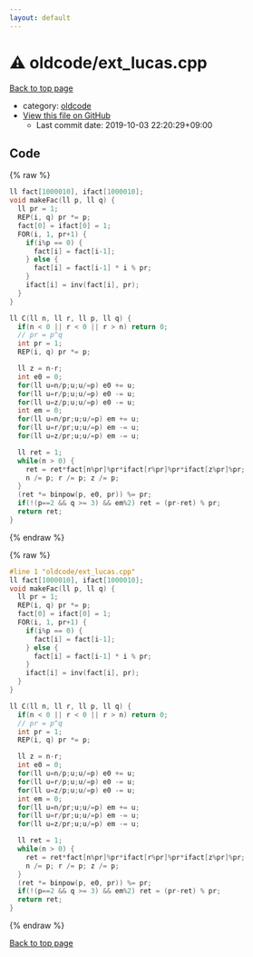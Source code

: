 ```yaml
---
layout: default
---
```


<!-- mathjax config similar to math.stackexchange -->
<script type="text/javascript" async
  src="https://cdnjs.cloudflare.com/ajax/libs/mathjax/2.7.5/MathJax.js?config=TeX-MML-AM_CHTML">
</script>
<script type="text/x-mathjax-config">
  MathJax.Hub.Config({
    TeX: { equationNumbers: { autoNumber: "AMS" }},
    tex2jax: {
      inlineMath: [ ['$','$'] ],
      processEscapes: true
    },
    "HTML-CSS": { matchFontHeight: false },
    displayAlign: "left",
    displayIndent: "2em"
  });
</script>

<script type="text/javascript" src="https://cdnjs.cloudflare.com/ajax/libs/jquery/3.4.1/jquery.min.js"></script>
<script src="https://cdn.jsdelivr.net/npm/jquery-balloon-js@1.1.2/jquery.balloon.min.js" integrity="sha256-ZEYs9VrgAeNuPvs15E39OsyOJaIkXEEt10fzxJ20+2I=" crossorigin="anonymous"></script>
<script type="text/javascript" src="../../assets/js/copy-button.js"></script>
<link rel="stylesheet" href="../../assets/css/copy-button.css" />


# :warning: oldcode/ext_lucas.cpp

<a href="../../index.html">Back to top page</a>

* category: <a href="../../index.html#bf50ccff88ac9b2562bee63cf804278c">oldcode</a>
* <a href="{{ site.github.repository_url }}/blob/master/oldcode/ext_lucas.cpp">View this file on GitHub</a>
    - Last commit date: 2019-10-03 22:20:29+09:00




## Code

<a id="unbundled"></a>
{% raw %}
```cpp
ll fact[1000010], ifact[1000010];
void makeFac(ll p, ll q) {
  ll pr = 1;
  REP(i, q) pr *= p;
  fact[0] = ifact[0] = 1;
  FOR(i, 1, pr+1) {
    if(i%p == 0) {
      fact[i] = fact[i-1];
    } else {
      fact[i] = fact[i-1] * i % pr;
    }
    ifact[i] = inv(fact[i], pr);
  }
}

ll C(ll n, ll r, ll p, ll q) {
  if(n < 0 || r < 0 || r > n) return 0;
  // pr = p^q
  int pr = 1;
  REP(i, q) pr *= p;

  ll z = n-r;
  int e0 = 0;
  for(ll u=n/p;u;u/=p) e0 += u;
  for(ll u=r/p;u;u/=p) e0 -= u;
  for(ll u=z/p;u;u/=p) e0 -= u;
  int em = 0;
  for(ll u=n/pr;u;u/=p) em += u;
  for(ll u=r/pr;u;u/=p) em -= u;
  for(ll u=z/pr;u;u/=p) em -= u;

  ll ret = 1;
  while(n > 0) {
    ret = ret*fact[n%pr]%pr*ifact[r%pr]%pr*ifact[z%pr]%pr;
    n /= p; r /= p; z /= p;
  }
  (ret *= binpow(p, e0, pr)) %= pr;
  if(!(p==2 && q >= 3) && em%2) ret = (pr-ret) % pr;
  return ret;
}

```
{% endraw %}

<a id="bundled"></a>
{% raw %}
```cpp
#line 1 "oldcode/ext_lucas.cpp"
ll fact[1000010], ifact[1000010];
void makeFac(ll p, ll q) {
  ll pr = 1;
  REP(i, q) pr *= p;
  fact[0] = ifact[0] = 1;
  FOR(i, 1, pr+1) {
    if(i%p == 0) {
      fact[i] = fact[i-1];
    } else {
      fact[i] = fact[i-1] * i % pr;
    }
    ifact[i] = inv(fact[i], pr);
  }
}

ll C(ll n, ll r, ll p, ll q) {
  if(n < 0 || r < 0 || r > n) return 0;
  // pr = p^q
  int pr = 1;
  REP(i, q) pr *= p;

  ll z = n-r;
  int e0 = 0;
  for(ll u=n/p;u;u/=p) e0 += u;
  for(ll u=r/p;u;u/=p) e0 -= u;
  for(ll u=z/p;u;u/=p) e0 -= u;
  int em = 0;
  for(ll u=n/pr;u;u/=p) em += u;
  for(ll u=r/pr;u;u/=p) em -= u;
  for(ll u=z/pr;u;u/=p) em -= u;

  ll ret = 1;
  while(n > 0) {
    ret = ret*fact[n%pr]%pr*ifact[r%pr]%pr*ifact[z%pr]%pr;
    n /= p; r /= p; z /= p;
  }
  (ret *= binpow(p, e0, pr)) %= pr;
  if(!(p==2 && q >= 3) && em%2) ret = (pr-ret) % pr;
  return ret;
}

```
{% endraw %}

<a href="../../index.html">Back to top page</a>


